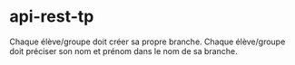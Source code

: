 # api-rest-tp

Chaque élève/groupe doit créer sa propre branche.
Chaque élève/groupe doit préciser son nom et prénom dans le nom de sa branche.
